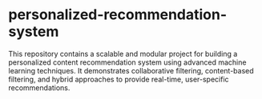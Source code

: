# personalized-recommendation-system
This repository contains a scalable and modular project for building a personalized content recommendation system using advanced machine learning techniques. It demonstrates collaborative filtering, content-based filtering, and hybrid approaches to provide real-time, user-specific recommendations.  
